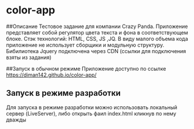 # color-app

##Описание
Тестовое задание для компании Crazy Panda. Приложение представляет собой регулятор цвета текста и фона в соответствующем блоке.
Стэк технологий: HTML, CSS, JS ,JQ. В виду малого объема кода приложение не использует сборщики и модульную структуру.
Бибилиотека Jquery подключена через CDN (ссылки для подключения взяты из задания)

##Запуск в обычном режиме
Приложение доступно по ссылке
https://diman142.github.io/color-app/

## Запуск в режиме разработки
Для запуска в режиме разработки можно использовать локальный сервер (LiveServer), либо открыть фаил index.html кликнув по нему дважды
